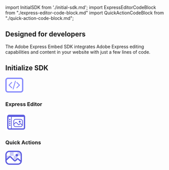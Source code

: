 import InitialSDK from './initial-sdk.md';
import ExpressEditorCodeBlock from "./express-editor-code-block.md"
import QuickActionCodeBlock from "./quick-action-code-block.md";

<DCSummaryBlock slots="heading , text"  background="rgb(31, 42, 73)" buttonPositionRight className="design-features-code-block" />

## Designed for developers

The Adobe Express Embed SDK integrates Adobe Express editing capabilities and content in your website with just a few lines of code.

<TabsBlock orientation="vertical" slots="heading, image, content" repeat="3"  theme="dark" className='bgBlue ' />

## Initialize SDK

![EMPTY_ALT](../images/initialize-SDK-icon.svg)

<InitialSDK/>

### Express Editor

![EMPTY_ALT](../images/Express-Editor-icon.svg)

<ExpressEditorCodeBlock/>

### Quick Actions

![EMPTY_ALT](../images/quick-actions-icon.svg)

<QuickActionCodeBlock/>
